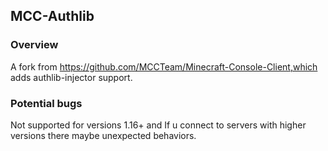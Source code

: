 ## MCC-Authlib
### Overview
A fork from https://github.com/MCCTeam/Minecraft-Console-Client,which adds authlib-injector support.
### Potential bugs
Not supported for versions 1.16+ and If u connect to servers with higher versions there maybe unexpected behaviors.
